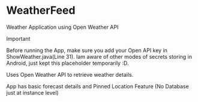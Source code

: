 # WeatherFeed
Weather Application using Open Weather API

Important

Before running the App, make sure you add your Open API key in ShowWeather.java(Line 31).
Iam aware of other modes of secrets storing in Android, just kept this placeholder temporarily :D.

Uses Open Weather API to retrieve weather details.

App has basic forecast details and Pinned Location Feature (No Database just at instance level)
